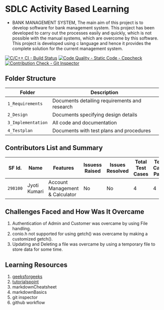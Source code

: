 # SDLC Activity Based Learning
* BANK MANAGEMENT SYSTEM, The main aim of this project is to develop software for bank management system.  This project has been developed to carry out the processes easily and quickly, which is not possible with the manual systems, which are overcome by this software. This project is developed using c language and hence it provides the complete solution for the current management system.



[![C/C++ CI - Build Status](https://github.com/itsjyotikumari/JYOTI-KUMARI/actions/workflows/c-cpp.yml/badge.svg)](https://github.com/itsjyotikumari/JYOTI-KUMARI/actions/workflows/c-cpp.yml)
[![Code Quality - Static Code - Cppcheck](https://github.com/itsjyotikumari/JYOTI-KUMARI/actions/workflows/cppcheck.yml/badge.svg)](https://github.com/itsjyotikumari/JYOTI-KUMARI/actions/workflows/cppcheck.yml)
[![Contribution Check - Git Inspector](https://github.com/itsjyotikumari/JYOTI-KUMARI/actions/workflows/gitinspector.yml/badge.svg)](https://github.com/itsjyotikumari/JYOTI-KUMARI/actions/workflows/gitinspector.yml)





## Folder Structure
|Folder               | Description
|---------------------|------------------------------------------
|`1_Requirements`     | Documents detailing requirements and research
|`2_Design`           | Documents specifying design details
|`3_Implementation`   | All code and documentation
|`4_Testplan`| Documents with test plans and procedures


## Contributors List and Summary

SF Id. |  Name   |    Features    | Issuess Raised |Issues Resolved|Total Test Cases|Test Case Pass
-------|---------|----------------|----------------|---------------|-------------|--------------
`298100`| Jyoti Kumari| Account Management & Calculator    | No  | No  | 4        | 4 |     
   

## Challenges Faced and How Was It Overcame

1. Authentication of Admin and Customer was overcame by using File handling.
2. conio.h not supported for using getch() was overcame by making a customized getch().
3. Updating and Deleting a file was overcame by using a temporary file to store data for some time.

## Learning Resources
1. [geeksforgeeks](https://www.geeksforgeeks.org/c-programming-language/)
2. [tutorialspoint](https://www.tutorialspoint.com/cprogramming/index.htm)
3. markdownCheatsheet
4. markdownBasics
5. git inspector
6. github workflow


